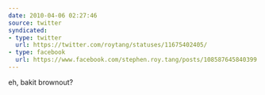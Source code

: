 ```yaml
---
date: 2010-04-06 02:27:46
source: twitter
syndicated:
- type: twitter
  url: https://twitter.com/roytang/statuses/11675402405/
- type: facebook
  url: https://www.facebook.com/stephen.roy.tang/posts/108587645840399
---
```


eh, bakit brownout?